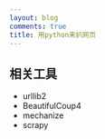 ```yaml
---
layout: blog
comments: true
title: 用python来扒网页
---
```


## 相关工具

  - urllib2
  - BeautifulCoup4
  - mechanize
  - scrapy

